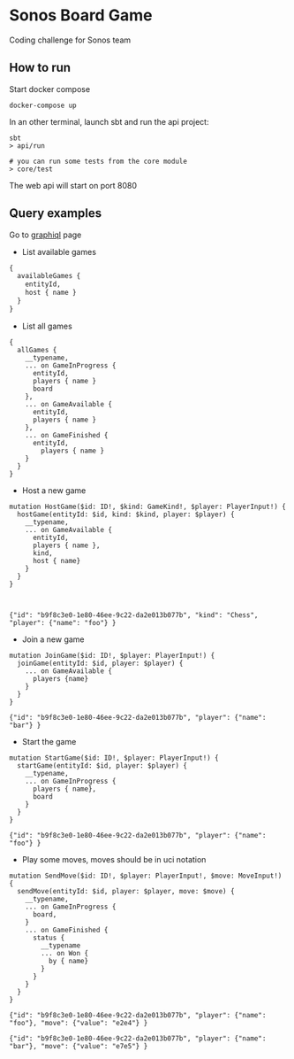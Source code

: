 # Sonos Board Game

Coding challenge for Sonos team

## How to run

Start docker compose
```
docker-compose up
```

In an other terminal, launch sbt and run the api project:
```
sbt
> api/run

# you can run some tests from the core module
> core/test 
```

The web api will start on port 8080

## Query examples

Go to [graphiql](http://localhost:8080) page

- List available games
```graphql
{
  availableGames {
  	entityId,
    host { name }
  } 
}
```

- List all games
```
{
  allGames {
    __typename,
  	... on GameInProgress {
      entityId,
      players { name }
      board
    },
    ... on GameAvailable {
      entityId,
      players { name }
    },
    ... on GameFinished {
      entityId,
  		players { name }
    }
  } 
}
```


- Host a new game
```
mutation HostGame($id: ID!, $kind: GameKind!, $player: PlayerInput!) {
  hostGame(entityId: $id, kind: $kind, player: $player) {
    __typename,
    ... on GameAvailable {
      entityId,
      players { name },
      kind,
      host { name}
    }
  }
}



{"id": "b9f8c3e0-1e80-46ee-9c22-da2e013b077b", "kind": "Chess", "player": {"name": "foo"} }
```

- Join a new game
```
mutation JoinGame($id: ID!, $player: PlayerInput!) {
  joinGame(entityId: $id, player: $player) {
    ... on GameAvailable {
      players {name}
    }
  }
}

{"id": "b9f8c3e0-1e80-46ee-9c22-da2e013b077b", "player": {"name": "bar"} }
```

- Start the game
```
mutation StartGame($id: ID!, $player: PlayerInput!) {
  startGame(entityId: $id, player: $player) {
    __typename,
    ... on GameInProgress {
      players { name},
      board
    }
  }
}

{"id": "b9f8c3e0-1e80-46ee-9c22-da2e013b077b", "player": {"name": "foo"} }
```

- Play some moves, moves should be in uci notation
```
mutation SendMove($id: ID!, $player: PlayerInput!, $move: MoveInput!) {
  sendMove(entityId: $id, player: $player, move: $move) {
    __typename,
    ... on GameInProgress {
      board,
    }
    ... on GameFinished {
      status {
        __typename
        ... on Won {
          by { name}
        }
      }
    }
  }
}

{"id": "b9f8c3e0-1e80-46ee-9c22-da2e013b077b", "player": {"name": "foo"}, "move": {"value": "e2e4"} }

{"id": "b9f8c3e0-1e80-46ee-9c22-da2e013b077b", "player": {"name": "bar"}, "move": {"value": "e7e5"} }
```

